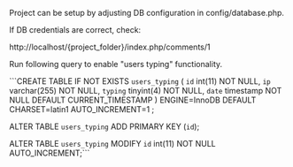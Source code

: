 Project can be setup by adjusting DB configuration in config/database.php.

If DB credentials are correct, check: 

http://localhost/{project_folder}/index.php/comments/1

Run following query to enable "users typing" functionality.

```CREATE TABLE IF NOT EXISTS `users_typing` (
`id` int(11) NOT NULL,
  `ip` varchar(255) NOT NULL,
  `typing` tinyint(4) NOT NULL,
  `date` timestamp NOT NULL DEFAULT CURRENT_TIMESTAMP
) ENGINE=InnoDB DEFAULT CHARSET=latin1 AUTO_INCREMENT=1 ;


ALTER TABLE `users_typing`
 ADD PRIMARY KEY (`id`);

ALTER TABLE `users_typing`
MODIFY `id` int(11) NOT NULL AUTO_INCREMENT;```